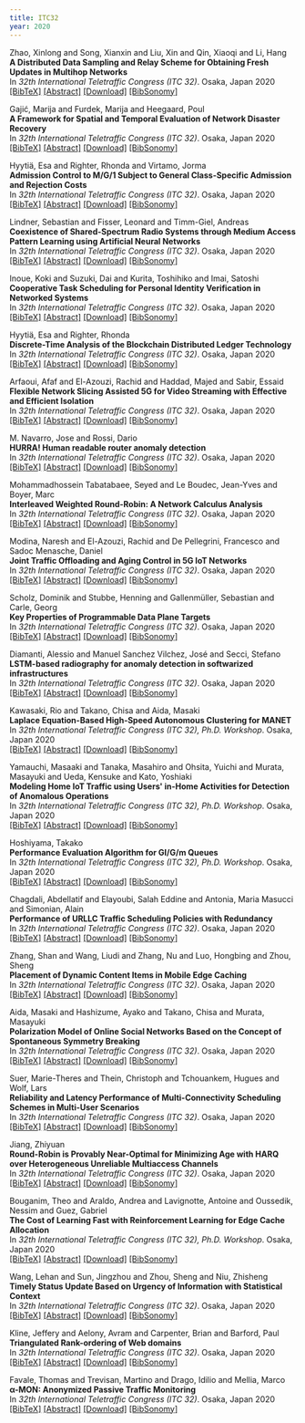 ```yaml
---
title: ITC32
year: 2020
---
```


Zhao, Xinlong and Song, Xianxin and Liu, Xin and Qin, Xiaoqi and Li, Hang<br/>
**A Distributed Data Sampling and Relay Scheme for Obtaining Fresh Updates in Multihop Networks**<br/>
In *32th International Teletraffic Congress (ITC 32)*. Osaka, Japan 2020<br/>
[\[BibTeX\]](javascript:toggleVis('xin20ITC32'))
[\[Abstract\]](javascript:toggleVis('abstract_xin20ITC32'))
[\[Download\]](https://gitlab2.informatik.uni-wuerzburg.de/itc-conference/itc-conference-public/-/raw/master/itc32/xin20ITC32.pdf?inline=true)
[\[BibSonomy\]](https://www.bibsonomy.org/bibtex/7d5b162d6d9e2c4fd5c8c8154d4fe424/itc)

<div id="xin20ITC32" style="display: none;" class="bibtex">@inproceedings{xin20ITC32,
    title         = { A Distributed Data Sampling and Relay Scheme for Obtaining Fresh Updates in Multihop Networks },
    year          = { 2020 },
    address       = { Osaka, Japan },
    author        = { Zhao, Xinlong and Song, Xianxin and Liu, Xin and Qin, Xiaoqi and Li, Hang },
    booktitle     = { 32th International Teletraffic Congress (ITC 32) }
}</div>
<div id="abstract_xin20ITC32" style="display: none;" class="abstract">
    <strong>Abstract:</strong> New uses of wireless communication are envisioned to realize real-time control applications through networked monitoring. In such scenarios, the freshness of collected status updates is of critical importance for system performance, which can be quantified by the performance metric called Age of Information (AoI). In this paper, we apply this performance metric to study an age minimization problem in a wireless monitoring system where sensor nodes are employed to collect status information about their surroundings. The sampled data are forwarded to central controller via multiple hops. The problem formulation involvesjoint consideration of data sampling at source, flow routing, and link scheduling along the transmission path. The formulated problem falls in the form of an integer nonlinear program (INLP). To efficiently solve the problem, we construct AoI reward function to decouple the time coupling among sampling and relay decisions. Considering the system stability, we employ Lyapunov optimization technique to develop a distributed sampling and relay scheme. Simulation results show that the performance of our proposed scheme is competitive in terms of delivering status updates in a timely manner.
</div>

Gajić, Marija and Furdek, Marija and Heegaard, Poul<br/>
**A Framework for Spatial and Temporal Evaluation of Network Disaster Recovery**<br/>
In *32th International Teletraffic Congress (ITC 32)*. Osaka, Japan 2020<br/>
[\[BibTeX\]](javascript:toggleVis('marija20ITC32'))
[\[Abstract\]](javascript:toggleVis('abstract_marija20ITC32'))
[\[Download\]](https://gitlab2.informatik.uni-wuerzburg.de/itc-conference/itc-conference-public/-/raw/master/itc32/marija20ITC32.pdf?inline=true)
[\[BibSonomy\]](https://www.bibsonomy.org/bibtex/02afb34763a8c9b5c1d9189e4efe53ad/itc)

<div id="marija20ITC32" style="display: none;" class="bibtex">@inproceedings{marija20ITC32,
    title         = { A Framework for Spatial and Temporal Evaluation of Network Disaster Recovery },
    year          = { 2020 },
    address       = { Osaka, Japan },
    author        = { Gajić, Marija and Furdek, Marija and Heegaard, Poul },
    booktitle     = { 32th International Teletraffic Congress (ITC 32) }
}</div>
<div id="abstract_marija20ITC32" style="display: none;" class="abstract">
    <strong>Abstract:</strong> The support of vital societal functions requires a reliable communication network, especially in the presence of crises and disastrous events. Disasters caused by natural factors including earthquakes, fires, floods or hurricanes can disable network elements such as links and nodes and cause widespread disruption in end users connectivity to network services. Effects of disasters can vary over space and time due to disaster escalation and propagation. Network recovery from disasters requires understanding of both the spatial properties of the hazard at hand, and their temporal evolution. While the former has already been addressed in the literature, existing models and measures are unable to capture the temporal aspects of disaster recovery. This paper proposes a framework for spatial and temporal evaluation of network disaster recovery. It allows for modelling random spatial patterns of disasters in a geographical grid. The temporal aspects captured in our framework include changes due to the progression of a potentially shape-changing disaster across the affected area, as well as to the recovery actions of adaptive network reconfiguration and topology reconstruction undertaken by the network operator. The framework applicability is demonstrated on a content delivery network use case example, where we capture the evolving network performance in terms of the average shortest path length between the peers and the content replicas hosted by servers. By providing insights into the spatial and temporal effects of both disaster escalation and remediation measures, our proposed framework lays down the groundwork for flexible disaster modelling and recovery sequence optimization.
</div>

Hyytiä, Esa and Righter, Rhonda and Virtamo, Jorma<br/>
**Admission Control to M/G/1 Subject to General Class-Specific Admission and Rejection Costs**<br/>
In *32th International Teletraffic Congress (ITC 32)*. Osaka, Japan 2020<br/>
[\[BibTeX\]](javascript:toggleVis('esa20ITC32-2'))
[\[Abstract\]](javascript:toggleVis('abstract_esa20ITC32-2'))
[\[Download\]](https://gitlab2.informatik.uni-wuerzburg.de/itc-conference/itc-conference-public/-/raw/master/itc32/esa20ITC32-2.pdf?inline=true)
[\[BibSonomy\]](https://www.bibsonomy.org/bibtex/70de12df4ed185cdf7ed2bc87c12fe1c/itc)

<div id="esa20ITC32-2" style="display: none;" class="bibtex">@inproceedings{esa20ITC32-2,
    title         = { Admission Control to M/G/1 Subject to General Class-Specific Admission and Rejection Costs },
    year          = { 2020 },
    address       = { Osaka, Japan },
    author        = { Hyytiä, Esa and Righter, Rhonda and Virtamo, Jorma },
    booktitle     = { 32th International Teletraffic Congress (ITC 32) }
}</div>
<div id="abstract_esa20ITC32-2" style="display: none;" class="abstract">
    <strong>Abstract:</strong> We consider the M/G/1 queue where job sizes become known upon arrival subject to a general cost structure. More specifically, we are interested in determining the optimal admission policy to the (size-aware) system with multiple jobclasses each having its own admission and rejection costs. The cost for admitting a job is a class-specific function of the waiting time. As a special case, we consider a deadline cost structure where admitting a job that will be late has a smaller cost than rejecting it. We analyse the system within the framework of Markov decision processes, and derive expressions that enable us to determine the size-aware value function, and the optimal class-specific admission control, as well as the resulting mean cost. The availability of the value function allows one to develop efficient dispatching policies for a system with heterogeneous parallel servers.
</div>

Lindner, Sebastian and Fisser, Leonard and Timm-Giel, Andreas<br/>
**Coexistence of Shared-Spectrum Radio Systems through Medium Access Pattern Learning using Artificial Neural Networks**<br/>
In *32th International Teletraffic Congress (ITC 32)*. Osaka, Japan 2020<br/>
[\[BibTeX\]](javascript:toggleVis('seb20ITC32'))
[\[Abstract\]](javascript:toggleVis('abstract_seb20ITC32'))
[\[Download\]](https://gitlab2.informatik.uni-wuerzburg.de/itc-conference/itc-conference-public/-/raw/master/itc32/seb20ITC32.pdf?inline=true)
[\[BibSonomy\]](https://www.bibsonomy.org/bibtex/d782c739efa2e85092206f81e3fddb3a/itc)

<div id="seb20ITC32" style="display: none;" class="bibtex">@inproceedings{seb20ITC32,
    title         = { Coexistence of Shared-Spectrum Radio Systems through Medium Access Pattern Learning using Artificial Neural Networks },
    year          = { 2020 },
    address       = { Osaka, Japan },
    author        = { Lindner, Sebastian and Fisser, Leonard and Timm-Giel, Andreas },
    booktitle     = { 32th International Teletraffic Congress (ITC 32) }
}</div>
<div id="abstract_seb20ITC32" style="display: none;" class="abstract">
    <strong>Abstract:</strong> Abstract—Spectrum scarcity requires novel approaches for sharing frequency resources between different radio systems. Where coordination is not possible, intelligent approaches are needed, allowing a novel ”secondary” system to access unused resources of a legacy (primary) system without requiring modifications of this primary system. Machine Learning is a promising approach to recognize patterns of the primarysystem and adapt the channel access accordingly. In this contribution we investigate the capability of Feed-Forward Deep Learning and Long Short Term Memory (LSTM) Recurrent Neural Networks (RNNs) to detect communication patterns of the primary user. Therefore we take the example of a new aeronautical system (LDACS) coexisting with three different systems. Firstly the coexistence with the Distance Measurement Equipment (DME) providing a deterministic interference to the secondary user and secondly with two synthetic channel access patterns, realized by a 2-state Markov model, modeling a bursty channel access behavior, as well as through a sequential channel access model. It can be shown that the Markov property of a Gilbert-Elliot channel model limits the predictability; nonetheless, we show that the model characteristics can be fully learned, which could leverage the design of interference avoidance systems that make use of this knowledge. The determinism of DME allows an error-free prediction, and it is shown that the reliability of sequential access model prediction depends on the model’s parameter. The limits of Feed-Forward Deep Neural Networks are highlighted, and why LSTM RNNs are state-of-the-art models in this problem domain. We show that these models are capable of online learning, as well as of learning correlations over long periods of time. In the spirit of open science, the implementation files are made available in the conclusion.
</div>

Inoue, Koki and Suzuki, Dai and Kurita, Toshihiko and Imai, Satoshi<br/>
**Cooperative Task Scheduling for Personal Identity Verification in Networked Systems**<br/>
In *32th International Teletraffic Congress (ITC 32)*. Osaka, Japan 2020<br/>
[\[BibTeX\]](javascript:toggleVis('kok20ITC32'))
[\[Abstract\]](javascript:toggleVis('abstract_kok20ITC32'))
[\[Download\]](https://gitlab2.informatik.uni-wuerzburg.de/itc-conference/itc-conference-public/-/raw/master/itc32/kok20ITC32.pdf?inline=true)
[\[BibSonomy\]](https://www.bibsonomy.org/bibtex/3b9b52614400d13087cdac58e9b8f613/itc)

<div id="kok20ITC32" style="display: none;" class="bibtex">@inproceedings{kok20ITC32,
    title         = { Cooperative Task Scheduling for Personal Identity Verification in Networked Systems },
    year          = { 2020 },
    address       = { Osaka, Japan },
    author        = { Inoue, Koki and Suzuki, Dai and Kurita, Toshihiko and Imai, Satoshi },
    booktitle     = { 32th International Teletraffic Congress (ITC 32) }
}</div>
<div id="abstract_kok20ITC32" style="display: none;" class="abstract">
    <strong>Abstract:</strong> Several working groups are coping with an ecosystem in which a user manages his/her own digital identity (ID) information among different organizations or companies in a decentralized manner. Accordingly, we developed a platform for trusted ID exchange called IDentitY eXchange. In the platform, the personal identity verification process will be realized by verifying credentials about users’ information issued by other organizations. Through this kind of ID cooperation, users can prove their ID online using the credentials and will no longer need to take procedure for every organization when updating their ID information registered there. To update their ID information among multiple organizations, users have to plan a schedule that represents an order of ID cooperation requests from each organization to other organizations. However, the organizations' policies to identify a user and relationships among the organizations make the scheduling problem a complicated one. In this study, we formulate a scheduling problem in the cooperative network as an integer linear program and propose a heuristic method based on the graph structure. Numerical experiments show that the heuristic approach has feasible scalability for practical use. Finally, we discuss other use cases of the proposed formulation, especially regarding logistics management, such as vehicle scheduling for transporting products from suppliers to consumers.
</div>

Hyytiä, Esa and Righter, Rhonda<br/>
**Discrete-Time Analysis of the Blockchain Distributed Ledger Technology**<br/>
In *32th International Teletraffic Congress (ITC 32)*. Osaka, Japan 2020<br/>
[\[BibTeX\]](javascript:toggleVis('esa20ITC32-1'))
[\[Abstract\]](javascript:toggleVis('abstract_esa20ITC32-1'))
[\[Download\]](https://gitlab2.informatik.uni-wuerzburg.de/itc-conference/itc-conference-public/-/raw/master/itc32/esa20ITC32-1.pdf?inline=true)
[\[BibSonomy\]](https://www.bibsonomy.org/bibtex/71829013c2586e311d9f6df0f3e771fe/itc)

<div id="esa20ITC32-1" style="display: none;" class="bibtex">@inproceedings{esa20ITC32-1,
    title         = { Discrete-Time Analysis of the Blockchain Distributed Ledger Technology },
    year          = { 2020 },
    address       = { Osaka, Japan },
    author        = { Hyytiä, Esa and Righter, Rhonda },
    booktitle     = { 32th International Teletraffic Congress (ITC 32) }
}</div>
<div id="abstract_esa20ITC32-1" style="display: none;" class="abstract">
    <strong>Abstract:</strong> A dispatching system is a parallel server system where new jobs must be assigned to a server immediately upon arrival. We consider how to improve dispatching decisions by combining basic assignment policies that do not require state information into two levels: the first level dispatcher assigns jobs to a set of second level dispatchers, each with their own pool of servers. In each level or stage the decision is made by a static policy or Round-Robin principle. Such policies are fast and scale well as only local information is needed. The order of policies, whether RR should be first or second, gives rise to two dispatching policy classes, RATS and STAR. We show that the two-level STAR policy always outperforms RATS, and often outperforms any single-level policy. Moreover, STAR policies are robust across a range of parameter values and distributions for inter-arrival times and job sizes.
</div>

Arfaoui, Afaf and El-Azouzi, Rachid and Haddad, Majed and Sabir, Essaid<br/>
**Flexible Network Slicing Assisted 5G for Video Streaming with Effective and Efficient Isolation**<br/>
In *32th International Teletraffic Congress (ITC 32)*. Osaka, Japan 2020<br/>
[\[BibTeX\]](javascript:toggleVis('afa20ITC32'))
[\[Abstract\]](javascript:toggleVis('abstract_afa20ITC32'))
[\[Download\]](https://gitlab2.informatik.uni-wuerzburg.de/itc-conference/itc-conference-public/-/raw/master/itc32/afa20ITC32.pdf?inline=true)
[\[BibSonomy\]](https://www.bibsonomy.org/bibtex/968654c4bc95c32807e6c73f29dd1f04/itc)

<div id="afa20ITC32" style="display: none;" class="bibtex">@inproceedings{afa20ITC32,
    title         = { Flexible Network Slicing Assisted 5G for Video Streaming with Effective and Efficient Isolation },
    year          = { 2020 },
    address       = { Osaka, Japan },
    author        = { Arfaoui, Afaf and El-Azouzi, Rachid and Haddad, Majed and Sabir, Essaid },
    booktitle     = { 32th International Teletraffic Congress (ITC 32) }
}</div>
<div id="abstract_afa20ITC32" style="display: none;" class="abstract">
    <strong>Abstract:</strong> Network slicing assisted 5G is driven by providing a wide range of services that aims to satisfy various pre-service requirements. There is consensus that network slicing is a key enabler for the service-oriented 5G, that aims to cope with the increasing complexity of these networks. One of the major objectives of network slicing is to provide a different level of resource isolation, through resource abstraction and virtualization and the ability to efficiently share network resources. In this paper, we focus on video streaming services in the presence of other services with different QoS requirements. We propose a novel approach for resource sharing that provides interslice protection, flexibility, load-driven elasticity, and network efficiency. In particular, we design two-level multi-scale allocation schedulers for an efficient and low complexity RAN slicing by exploiting the characteristic of adaptive traffic such as video streaming service. Our mathematical analysis and simulation results confirm the benefits of resource abstraction and exhibit the added value of our solution
</div>

M. Navarro, Jose and Rossi, Dario<br/>
**HURRA! Human readable router anomaly detection**<br/>
In *32th International Teletraffic Congress (ITC 32)*. Osaka, Japan 2020<br/>
[\[BibTeX\]](javascript:toggleVis('jos20ITC32'))
[\[Abstract\]](javascript:toggleVis('abstract_jos20ITC32'))
[\[Download\]](https://gitlab2.informatik.uni-wuerzburg.de/itc-conference/itc-conference-public/-/raw/master/itc32/jos20ITC32.pdf?inline=true)
[\[BibSonomy\]](https://www.bibsonomy.org/bibtex/002086d8ea794e06504b1a398217b51a/itc)

<div id="jos20ITC32" style="display: none;" class="bibtex">@inproceedings{jos20ITC32,
    title         = { HURRA! Human readable router anomaly detection },
    year          = { 2020 },
    address       = { Osaka, Japan },
    author        = { M. Navarro, Jose and Rossi, Dario },
    booktitle     = { 32th International Teletraffic Congress (ITC 32) }
}</div>
<div id="abstract_jos20ITC32" style="display: none;" class="abstract">
    <strong>Abstract:</strong> This paper presents HURRA, a system that aims to reduce the time spent by human operators in the process of network troubleshooting. To do so, it comprises two modules that are plugged after any anomaly detection algorithm: (i) a first attention mechanism, that ranks the present features in terms of their relation with the anomaly and (ii) a second module able to incorporates previous expert knowledge seamlessly, without any need of human interaction nor decisions. We show the efficacy of these simple processes on a collection of real router datasets obtained from tens of ISPs which exhibit a rich variety of anomalies and very heterogeneous set of KPIs, on which we gather manually annotated ground truth by the operator solving the troubleshooting ticket. Our experimental evaluation shows that (i) the proposed system is effective in achieving high levels of agreement with the expert, that (ii) even a simple statistical approach is able to extracting useful information from expert knowledge gained in past cases to further improve performance and finally that (iii) the main difficulty in live deployment concerns the automated selection of the anoma
</div>

Mohammadhossein Tabatabaee, Seyed and Le Boudec, Jean-Yves and Boyer, Marc<br/>
**Interleaved Weighted Round-Robin: A Network Calculus Analysis**<br/>
In *32th International Teletraffic Congress (ITC 32)*. Osaka, Japan 2020<br/>
[\[BibTeX\]](javascript:toggleVis('sey20ITC32'))
[\[Abstract\]](javascript:toggleVis('abstract_sey20ITC32'))
[\[Download\]](https://gitlab2.informatik.uni-wuerzburg.de/itc-conference/itc-conference-public/-/raw/master/itc32/sey20ITC32.pdf?inline=true)
[\[BibSonomy\]](https://www.bibsonomy.org/bibtex/ed76246c9cfc573137751e0ec545c7a6/itc)

<div id="sey20ITC32" style="display: none;" class="bibtex">@inproceedings{sey20ITC32,
    title         = { Interleaved Weighted Round-Robin: A Network Calculus Analysis },
    year          = { 2020 },
    address       = { Osaka, Japan },
    author        = { Mohammadhossein Tabatabaee, Seyed and Le Boudec, Jean-Yves and Boyer, Marc },
    booktitle     = { 32th International Teletraffic Congress (ITC 32) }
}</div>
<div id="abstract_sey20ITC32" style="display: none;" class="abstract">
    <strong>Abstract:</strong> Weighted Round-Robin (WRR) is often used, due to its simplicity, for scheduling packets or tasks. With WRR, a number of packets equal to the weight allocated to a flow can be served consecutively, which leads to a bursty service. Interleaved Weighted Round-Robin (IWRR) is a variant that mitigates this effect.We are interested in finding bounds on worstcase delay obtained with IWRR. To this end, we use a network calculus approach and find a strict service curve for IWRR. The result is obtained using the pseudo-inverse of a function. We show that the strict service curve is the best obtainable one, and that delay bounds derived from it are tight (i.e., worst-case) for flows of packets of constant size. Furthermore, the IWRR strict service curve dominates the strict service curve for WRR that was previously published. We provide some numerical examples to illustrate the reduction in worst-case delays caused by IWRR compared to WRR.
</div>

Modina, Naresh and El-Azouzi, Rachid and De Pellegrini, Francesco and Sadoc Menasche, Daniel<br/>
**Joint Traffic Offloading and Aging Control in 5G IoT Networks**<br/>
In *32th International Teletraffic Congress (ITC 32)*. Osaka, Japan 2020<br/>
[\[BibTeX\]](javascript:toggleVis('nar20ITC32'))
[\[Abstract\]](javascript:toggleVis('abstract_nar20ITC32'))
[\[Download\]](https://gitlab2.informatik.uni-wuerzburg.de/itc-conference/itc-conference-public/-/raw/master/itc32/nar20ITC32.pdf?inline=true)
[\[BibSonomy\]](https://www.bibsonomy.org/bibtex/b1ec7445cfe6910ae2a75e1b5773341a/itc)

<div id="nar20ITC32" style="display: none;" class="bibtex">@inproceedings{nar20ITC32,
    title         = { Joint Traffic Offloading and Aging Control in 5G IoT Networks },
    year          = { 2020 },
    address       = { Osaka, Japan },
    author        = { Modina, Naresh and El-Azouzi, Rachid and De Pellegrini, Francesco and Sadoc Menasche, Daniel },
    booktitle     = { 32th International Teletraffic Congress (ITC 32) }
}</div>
<div id="abstract_nar20ITC32" style="display: none;" class="abstract">
    <strong>Abstract:</strong> The widespread adoption of 5G cellular technology is becoming the major driver for the growth of IoT-based applications. In this paper we consider a Mobile Service Provider (MSP) that launches a smart city service based on IoT data readings. In order to serve IoT data collected across different locations, the MSP dynamically negotiates and rescales bandwidth and service functions. 5G network slicing functions are key to lease appropriate amount of resources over heterogeneous access technologies and different site types. Also, different infrastructure providers will charge slicing service depending on specific access technology supported across regional sites and IoT data collection patterns. We introduce a pricing mechanism based on Age of Information (AoI) to reduce the cost of MSPs. It provides incentives for devices to smooth traffic by shifting part of the traffic load from highly congested and more expensive locations to lesser charged ones, while meeting QoS requirements of the IoT service. The proposed optimal pricing scheme comprises a two-stage decision process, where the MSP determines the pricing of each location and devices schedule uploads of collected data based on the optimal uploading policy. Simulations show that the MSP attains consistent cost reductions tuning the trade-off between slicing costs and the AoI of uploaded IoT data.
</div>

Scholz, Dominik and Stubbe, Henning and Gallenmüller, Sebastian and Carle, Georg<br/>
**Key Properties of Programmable Data Plane Targets**<br/>
In *32th International Teletraffic Congress (ITC 32)*. Osaka, Japan 2020<br/>
[\[BibTeX\]](javascript:toggleVis('dom20ITC32'))
[\[Abstract\]](javascript:toggleVis('abstract_dom20ITC32'))
[\[Download\]](https://gitlab2.informatik.uni-wuerzburg.de/itc-conference/itc-conference-public/-/raw/master/itc32/dom20ITC32.pdf?inline=true)
[\[BibSonomy\]](https://www.bibsonomy.org/bibtex/1ca2153570194ad3af644c03ad841268/itc)

<div id="dom20ITC32" style="display: none;" class="bibtex">@inproceedings{dom20ITC32,
    title         = { Key Properties of Programmable Data Plane Targets },
    year          = { 2020 },
    address       = { Osaka, Japan },
    author        = { Scholz, Dominik and Stubbe, Henning and Gallenmüller, Sebastian and Carle, Georg },
    booktitle     = { 32th International Teletraffic Congress (ITC 32) }
}</div>
<div id="abstract_dom20ITC32" style="display: none;" class="abstract">
    <strong>Abstract:</strong> We currently see a shift from fixed-function network devices with limited configurability towards network devices with a fully programmable processing pipeline. A prominent example of this development is P4 that provides a language and reference architecture model to design and program network devices. The core element of this reference model is the programmable matchaction table that defines the processing steps for the network packets. In this paper, we demonstrate that these tables, which we use to create our own modeling framework, are the key driver of device performance. P4-programmable devices come in a wide variety regarding their underlying hardware architecture, such as CPU-based systems or ASICs, as representatives of both ends of the spectrum. CPU-based P4 target platforms offer limited performance but are easily extensible. ASIC P4 targets have dedicated P4 processing pipelines with limited programmability but offer highly optimized performance. To reflect these fundamental differences, our modeling framework incorporates different approaches to accurately model and predict the performance of P4-enabled devices.
</div>

Diamanti, Alessio and Manuel Sanchez Vilchez, José and Secci, Stefano<br/>
**LSTM-based radiography for anomaly detection in softwarized infrastructures**<br/>
In *32th International Teletraffic Congress (ITC 32)*. Osaka, Japan 2020<br/>
[\[BibTeX\]](javascript:toggleVis('ale20ITC32'))
[\[Abstract\]](javascript:toggleVis('abstract_ale20ITC32'))
[\[Download\]](https://gitlab2.informatik.uni-wuerzburg.de/itc-conference/itc-conference-public/-/raw/master/itc32/ale20ITC32.pdf?inline=true)
[\[BibSonomy\]](https://www.bibsonomy.org/bibtex/2b696c01f594951833b344d02136664a/itc)

<div id="ale20ITC32" style="display: none;" class="bibtex">@inproceedings{ale20ITC32,
    title         = { LSTM-based radiography for anomaly detection in softwarized infrastructures },
    year          = { 2020 },
    address       = { Osaka, Japan },
    author        = { Diamanti, Alessio and Manuel Sanchez Vilchez, José and Secci, Stefano },
    booktitle     = { 32th International Teletraffic Congress (ITC 32) }
}</div>
<div id="abstract_ale20ITC32" style="display: none;" class="abstract">
    <strong>Abstract:</strong> Legacy and novel network services are expected to be migrated and designed to be deployed in fully virtualized environments. Starting with 5G, NFV becomes a formally required brick in the specifications, for services integrated within the infrastructure provider networks. This evolution leads to deployment of virtual resources Virtual-Machine (VM)-based, container-based and/or server-less platforms, all calling for a deep virtualization of infrastructure components. Such a network softwarization also unleashes further logical network virtualization, easing multi-layered, multi-actor and multi-access services, so as to be able to fulfill high availability, security, privacy and resilience requirements. However, the derived increased components heterogeneity makes the detection and the characterization of anomalies difficult, hence the relationship between anomaly detection and corresponding reconfiguration of the NFV stack to mitigate anomalies. In this article we propose an unsupervised machine-learning data-driven approach based on Long-Short-Term-Memory (LSTM) autoencoders to detect and characterize anomalies in virtualized networking services. With a radiography visualization, this approach can spot and describe deviations from nominal parameter values of any virtualized network service by means of a lightweight and iterative mean-squared reconstruction error analysis of LSTM-based autoencoders. We implement and validate the proposed methodology through experimental tests on a vIMS proof-of-concept deployed using Kubernetes.
</div>

Kawasaki, Rio and Takano, Chisa and Aida, Masaki<br/>
**Laplace Equation-Based High-Speed Autonomous Clustering for MANET**<br/>
In *32th International Teletraffic Congress (ITC 32), Ph.D. Workshop*. Osaka, Japan 2020<br/>
[\[BibTeX\]](javascript:toggleVis('rio20ITC32-WS'))
[\[Abstract\]](javascript:toggleVis('abstract_rio20ITC32-WS'))
[\[Download\]](https://gitlab2.informatik.uni-wuerzburg.de/itc-conference/itc-conference-public/-/raw/master/itc32/rio20ITC32-WS.pdf?inline=true)
[\[BibSonomy\]](https://www.bibsonomy.org/bibtex/e55f6b60e8412d5507f16c69e50c335d/itc)

<div id="rio20ITC32-WS" style="display: none;" class="bibtex">@inproceedings{rio20ITC32-WS,
    title         = { Laplace Equation-Based High-Speed Autonomous Clustering for MANET },
    year          = { 2020 },
    address       = { Osaka, Japan },
    author        = { Kawasaki, Rio and Takano, Chisa and Aida, Masaki },
    booktitle     = { 32th International Teletraffic Congress (ITC 32), Ph.D. Workshop }
}</div>
<div id="abstract_rio20ITC32-WS" style="display: none;" class="abstract">
    <strong>Abstract:</strong> Autonomous decentralized clustering technologies to realize hierarchical route control for mobile ad hoc network terminals have been studied. The autonomous decentralized clustering must be able to realize clustering that can adapt to various movement patterns of terminals. Particularly, it must be effective even when user density is very high, such as around a train station during rush hour. However, existing methods have found that the cluster structure cannot be maintained when user density becomes very high. This paper proposes an autonomous decentralized clustering method that can maintain the cluster structure even if user density is high. We introduce an autonomous decentralized algorithm based on the Laplace equation that enables the method to quickly respond to user movement.
</div>

Yamauchi, Masaaki and Tanaka, Masahiro and Ohsita, Yuichi and Murata, Masayuki and Ueda, Kensuke and Kato, Yoshiaki<br/>
**Modeling Home IoT Traffic using Users' in-Home Activities for Detection of Anomalous Operations**<br/>
In *32th International Teletraffic Congress (ITC 32), Ph.D. Workshop*. Osaka, Japan 2020<br/>
[\[BibTeX\]](javascript:toggleVis('mas20ITC32-WS'))
[\[Abstract\]](javascript:toggleVis('abstract_mas20ITC32-WS'))
[\[Download\]](https://gitlab2.informatik.uni-wuerzburg.de/itc-conference/itc-conference-public/-/raw/master/itc32/mas20ITC32-WS.pdf?inline=true)
[\[BibSonomy\]](https://www.bibsonomy.org/bibtex/a7811613eabf338202d74dba17b5479f/itc)

<div id="mas20ITC32-WS" style="display: none;" class="bibtex">@inproceedings{mas20ITC32-WS,
    title         = { Modeling Home IoT Traffic using Users' in-Home Activities for Detection of Anomalous Operations },
    year          = { 2020 },
    address       = { Osaka, Japan },
    author        = { Yamauchi, Masaaki and Tanaka, Masahiro and Ohsita, Yuichi and Murata, Masayuki and Ueda, Kensuke and Kato, Yoshiaki },
    booktitle     = { 32th International Teletraffic Congress (ITC 32), Ph.D. Workshop }
}</div>
<div id="abstract_mas20ITC32-WS" style="display: none;" class="abstract">
    <strong>Abstract:</strong> In this paper, we modeled home IoT traffic based on users' in-home activities by the sensors and operations of home IoT devices. Then, we applied the model to the detection of anomalous operations. We evaluated our model by using a dataset obtained in an actual home environment. The results demonstrated that the detection using our method achieved $72.3%$ detections with less than $20.1%$ misdetections.
</div>

Hoshiyama, Takako<br/>
**Performance Evaluation Algorithm for GI/G/m Queues**<br/>
In *32th International Teletraffic Congress (ITC 32), Ph.D. Workshop*. Osaka, Japan 2020<br/>
[\[BibTeX\]](javascript:toggleVis('tak20ITC32-WS'))
[\[Abstract\]](javascript:toggleVis('abstract_tak20ITC32-WS'))
[\[Download\]](https://gitlab2.informatik.uni-wuerzburg.de/itc-conference/itc-conference-public/-/raw/master/itc32/tak20ITC32-WS.pdf?inline=true)
[\[BibSonomy\]](https://www.bibsonomy.org/bibtex/7001cdb1f40f99952b1c818d6975adc4/itc)

<div id="tak20ITC32-WS" style="display: none;" class="bibtex">@inproceedings{tak20ITC32-WS,
    title         = { Performance Evaluation Algorithm for GI/G/m Queues },
    year          = { 2020 },
    address       = { Osaka, Japan },
    author        = { Hoshiyama, Takako },
    booktitle     = { 32th International Teletraffic Congress (ITC 32), Ph.D. Workshop }
}</div>
<div id="abstract_tak20ITC32-WS" style="display: none;" class="abstract">
    <strong>Abstract:</strong> In this study, we propose an algorithm to evaluate the performance of a GI/G/m queuing network model using a general continuous probability distribution. Queueing models have traditionally been used for quantitative evaluation of packet and phone line congestion is reasonable to use predictions and evaluations using simulation models with stochastic processes. We propose a hybrid algorithm that uses Monte Carlo simulation to generate statistical data with continuous probability distribution. The data is analyzed based on the selected evaluation metric and the length of the queue using simulation and approximate solution methods. The algorithm is suited for environments that require fast verification.
</div>

Chagdali, Abdellatif and Elayoubi, Salah Eddine and Antonia, Maria Masucci and Simonian, Alain<br/>
**Performance of URLLC Traffic Scheduling Policies with Redundancy**<br/>
In *32th International Teletraffic Congress (ITC 32)*. Osaka, Japan 2020<br/>
[\[BibTeX\]](javascript:toggleVis('abd20ITC32'))
[\[Abstract\]](javascript:toggleVis('abstract_abd20ITC32'))
[\[Download\]](https://gitlab2.informatik.uni-wuerzburg.de/itc-conference/itc-conference-public/-/raw/master/itc32/abd20ITC32.pdf?inline=true)
[\[BibSonomy\]](https://www.bibsonomy.org/bibtex/505fb27ac7c22516c87996aa81ae9979/itc)

<div id="abd20ITC32" style="display: none;" class="bibtex">@inproceedings{abd20ITC32,
    title         = { Performance of URLLC Traffic Scheduling Policies with Redundancy },
    year          = { 2020 },
    address       = { Osaka, Japan },
    author        = { Chagdali, Abdellatif and Elayoubi, Salah Eddine and Antonia, Maria Masucci and Simonian, Alain },
    booktitle     = { 32th International Teletraffic Congress (ITC 32) }
}</div>
<div id="abstract_abd20ITC32" style="display: none;" class="abstract">
    <strong>Abstract:</strong> In this paper, we study the performance of packet scheduling schemes for Ultra-Reliable Low-Latency Communications (URLLC) services. In order to ensure a low queuing time, we exploit the redundant coverage in many 5G Radio Access Networks (RAN) scenarios, where two frequency layers or Radio Access Technologies (RAT) are integrated. We consider
three packet scheduling and redundancy schemes, namely Jointhe-Shortest-Queue (JSQ), systematic Redundancy (RED), and redundancy with Cancellation upon completion (CAN). On the basis of queuing theory results, we develop expressions for the reliability, defined as the probability that the packet is transmitted before some given target delay. We show that RED has a good performance at low load, while JSQ is better when the load increases; CAN outperforms all other schemes. We then show how the obtained results can be used for the dimensioning of needed 5G radio resources and discuss the trade-off between performance and implementation complexity.
</div>

Zhang, Shan and Wang, Liudi and Zhang, Nu and Luo, Hongbing and Zhou, Sheng<br/>
**Placement of Dynamic Content Items in Mobile Edge Caching**<br/>
In *32th International Teletraffic Congress (ITC 32)*. Osaka, Japan 2020<br/>
[\[BibTeX\]](javascript:toggleVis('sha20ITC32'))
[\[Abstract\]](javascript:toggleVis('abstract_sha20ITC32'))
[\[Download\]](https://gitlab2.informatik.uni-wuerzburg.de/itc-conference/itc-conference-public/-/raw/master/itc32/sha20ITC32.pdf?inline=true)
[\[BibSonomy\]](https://www.bibsonomy.org/bibtex/4f48b6e2495d426afc8ef04993cdbf1f/itc)

<div id="sha20ITC32" style="display: none;" class="bibtex">@inproceedings{sha20ITC32,
    title         = { Placement of Dynamic Content Items in Mobile Edge Caching },
    year          = { 2020 },
    address       = { Osaka, Japan },
    author        = { Zhang, Shan and Wang, Liudi and Zhang, Nu and Luo, Hongbing and Zhou, Sheng },
    booktitle     = { 32th International Teletraffic Congress (ITC 32) }
}</div>
<div id="abstract_sha20ITC32" style="display: none;" class="abstract">
    <strong>Abstract:</strong> The emerging intelligent mobile applications such as augment/virtual reality and automatons driving require extensive context information, generating dynamic items whose content may change with time and environment. In this regard, the dynamic items should be refreshed to the newest versions timely, when cached at the network edge. The state-of-the art content placement methods mostly target on static items, and cache the popular items with priority to maximize the local hit rate. However, popular content items may have higher dynamics and require frequent cache refresh, which consumes more transmissions and degrades the system efficiency. In this work, we revisit the content placement problem at mobile edge, where the content dynamics and popularity are jointly considered when choosing items to cache. To this end, the effective hit rate of an cached content item is derived with respect to the corresponding request rate (i.e., popularity) and version update rate (i.e., dynamics). Specifically, the effective hit rate is proved to increase with the request arrival rate in an convex manner and decrease with the version update rate. Then, the popularityand-lifetime-aware placement (PALAP) scheme is proposed to maximize the overall effective hit rate of the local cache when providing dynamic content services. Extensive simulations are conducted on OMNeT++ platform to validate the obtained analytical results. In addition, simulation results show that the proposed scheme can double the cache hit rate compared with the conventional most-popular-first placement (MPFP) scheme, if the content requests are less concentrated. Accordingly, the average service delay can be reduced effectively, especially when the system is heavily loaded.
</div>

Aida, Masaki and Hashizume, Ayako and Takano, Chisa and Murata, Masayuki<br/>
**Polarization Model of Online Social Networks Based on the Concept of Spontaneous Symmetry Breaking**<br/>
In *32th International Teletraffic Congress (ITC 32)*. Osaka, Japan 2020<br/>
[\[BibTeX\]](javascript:toggleVis('mas20ITC32'))
[\[Abstract\]](javascript:toggleVis('abstract_mas20ITC32'))
[\[Download\]](https://gitlab2.informatik.uni-wuerzburg.de/itc-conference/itc-conference-public/-/raw/master/itc32/mas20ITC32.pdf?inline=true)
[\[BibSonomy\]](https://www.bibsonomy.org/bibtex/9b3754c957484033b0a6b0f98b746561/itc)

<div id="mas20ITC32" style="display: none;" class="bibtex">@inproceedings{mas20ITC32,
    title         = { Polarization Model of Online Social Networks Based on the Concept of Spontaneous Symmetry Breaking },
    year          = { 2020 },
    address       = { Osaka, Japan },
    author        = { Aida, Masaki and Hashizume, Ayako and Takano, Chisa and Murata, Masayuki },
    booktitle     = { 32th International Teletraffic Congress (ITC 32) }
}</div>
<div id="abstract_mas20ITC32" style="display: none;" class="abstract">
    <strong>Abstract:</strong> The spread of information networks has not only made it easier for people to access a variety of information sources but also greatly enhanced the ability of individuals to disseminate information. Unfortunately, however, the problem of slander in online social networks shows that the evolving information network environment does not necessarily support mutual understanding in society. Since information with particular bias is distributed only to those communities that prefer it, the division of society into various opposing groups is strengthened. This phenomenon is called polarization. It is necessary to understand the mechanism of polarization to establish technologies that can counter polarization. This paper introduces a fundamental model for understanding polarization that is based on the concept of spontaneous symmetry breaking; our starting point is the oscillation model that describes user dynamics in online social networks.
</div>

Suer, Marie-Theres and Thein, Christoph and Tchouankem, Hugues and Wolf, Lars<br/>
**Reliability and Latency Performance of Multi-Connectivity Scheduling Schemes in Multi-User Scenarios**<br/>
In *32th International Teletraffic Congress (ITC 32)*. Osaka, Japan 2020<br/>
[\[BibTeX\]](javascript:toggleVis('marie20ITC32'))
[\[Abstract\]](javascript:toggleVis('abstract_marie20ITC32'))
[\[Download\]](https://gitlab2.informatik.uni-wuerzburg.de/itc-conference/itc-conference-public/-/raw/master/itc32/marie20ITC32.pdf?inline=true)
[\[BibSonomy\]](https://www.bibsonomy.org/bibtex/0e3ddfd5c42a9f5409ecb5919820b163/itc)

<div id="marie20ITC32" style="display: none;" class="bibtex">@inproceedings{marie20ITC32,
    title         = { Reliability and Latency Performance of Multi-Connectivity Scheduling Schemes in Multi-User Scenarios },
    year          = { 2020 },
    address       = { Osaka, Japan },
    author        = { Suer, Marie-Theres and Thein, Christoph and Tchouankem, Hugues and Wolf, Lars },
    booktitle     = { 32th International Teletraffic Congress (ITC 32) }
}</div>
<div id="abstract_marie20ITC32" style="display: none;" class="abstract">
    <strong>Abstract:</strong> Industrial applications such as closed-loop control require communication systems which provide low latency and high reliability. Current wireless communication systems are not able to fulfill all strict requirements posed by industrial applications. Multi-Connectivity (MC), i.e. using multiple communication paths at the same time, is a promising measure to enhance latency and reliability of wireless communication systems. Different scheduling schemes, i.e. Load Balancing (LB), Packet Duplication (PD) and Packet Splitting (PS), can be utilized to distribute packets over multiple paths. After having identified the impact of link homo- and heterogeneity, SNR regime and link correlation in previous work, the impact of network load and capacity on the different MC scheduling schemes is evaluated in this paper. Measurements in private LTE and WiFi 802.11ac networks are performed for different number of users. Our evaluations support that network load and capacity have a strong impact on latency and reliability performance of MC scheduling schemes. In low load scenarios, PD or PS achieve the best performance, for scenarios with low link correlation and high link correlation, respectively. In scenarios where the network load is close to the capacity limit on the other hand, LB provides the lowest latency and highest reliability. The capacity limit in the multiple user scenario strongly depends on the channel access scheme and its ability to deal with increasing number of users. The insights gained in this work can be used to develop dynamic MC schedulers that adapt the MC scheduling scheme based on SNR regime, link correlation and network load in order to achieve low latency and high reliability in scenarios with varying radio and network conditions.
</div>

Jiang, Zhiyuan<br/>
**Round-Robin is Provably Near-Optimal for Minimizing Age with HARQ over Heterogeneous Unreliable Multiaccess Channels**<br/>
In *32th International Teletraffic Congress (ITC 32)*. Osaka, Japan 2020<br/>
[\[BibTeX\]](javascript:toggleVis('zhi20ITC32'))
[\[Abstract\]](javascript:toggleVis('abstract_zhi20ITC32'))
[\[Download\]](https://gitlab2.informatik.uni-wuerzburg.de/itc-conference/itc-conference-public/-/raw/master/itc32/zhi20ITC32.pdf?inline=true)
[\[BibSonomy\]](https://www.bibsonomy.org/bibtex/ca918ae3b83186cc1857279e6fcbeb0c/itc)

<div id="zhi20ITC32" style="display: none;" class="bibtex">@inproceedings{zhi20ITC32,
    title         = { Round-Robin is Provably Near-Optimal for Minimizing Age with HARQ over Heterogeneous Unreliable Multiaccess Channels },
    year          = { 2020 },
    address       = { Osaka, Japan },
    author        = { Jiang, Zhiyuan },
    booktitle     = { 32th International Teletraffic Congress (ITC 32) }
}</div>
<div id="abstract_zhi20ITC32" style="display: none;" class="abstract">
    <strong>Abstract:</strong> In a heterogeneous unreliable multiaccess network, wherein terminals share a common wireless channel with distinctive error probabilities, existing works have showed that a persistent round-robin (RR-P) scheduling policy (i.e., greedy policy) can be arbitrarily worse than the optimum in terms of Age of Information (AoI) under standard Automatic Repeat reQuest (ARQ), and one must resort to Whittle’s index approach for optimal AoI. In this paper, practical Hybrid ARQ (HARQ) schemes which are widely-used in today’s wireless networks are considered. We show that RR-P is very close to optimum with asymptotically many terminals in this case, by explicitly deriving tight, closed-form AoI gaps between optimum and achievable AoI by RR-P. In particular, it is rigorously proved that for RR-P, under HARQ models concerning fading channels (resp. finiteblocklength regime), the relative AoI gap compared with the optimum is within a constant of ($\sqrte−1)^2/4\sqrte≈ 6.4%$ (resp. $6.2%$ with error exponential decay rate of $0.5$). In addition, RR-P enjoys the distinct advantage of implementation simplicity with channel-unaware and easy-to-decentralize operations, making it favorable in practice.
</div>

Bouganim, Theo and Araldo, Andrea and Lavignotte, Antoine and Oussedik, Nessim and Guez, Gabriel<br/>
**The Cost of Learning Fast with Reinforcement Learning for Edge Cache Allocation**<br/>
In *32th International Teletraffic Congress (ITC 32), Ph.D. Workshop*. Osaka, Japan 2020<br/>
[\[BibTeX\]](javascript:toggleVis('the20ITC32-WS'))
[\[Abstract\]](javascript:toggleVis('abstract_the20ITC32-WS'))
[\[Download\]](https://gitlab2.informatik.uni-wuerzburg.de/itc-conference/itc-conference-public/-/raw/master/itc32/the20ITC32-WS.pdf?inline=true)
[\[BibSonomy\]](https://www.bibsonomy.org/bibtex/d9e5a98436f23154a19fcd00f3d4776f/itc)

<div id="the20ITC32-WS" style="display: none;" class="bibtex">@inproceedings{the20ITC32-WS,
    title         = { The Cost of Learning Fast with Reinforcement Learning for Edge Cache Allocation },
    year          = { 2020 },
    address       = { Osaka, Japan },
    author        = { Bouganim, Theo and Araldo, Andrea and Lavignotte, Antoine and Oussedik, Nessim and Guez, Gabriel },
    booktitle     = { 32th International Teletraffic Congress (ITC 32), Ph.D. Workshop }
}</div>
<div id="abstract_the20ITC32-WS" style="display: none;" class="abstract">
    <strong>Abstract:</strong> We study data-driven cache allocation in Multi-Tenant Edge Computing: a Network Operator (NO) owns storage at the Edge and dynamically allocates it to third party application Content Providers (CPs). CPs can cache a part of their catalog and satisfy locally users' requests, thus reducing inter-domain traffic. The objective of the NO is to find the optimal cache allocation, which minimizes the total inter-domain traffic bandwidth, which constitutes an operational cost. Since CPs' traffic is encrypted, NO' s allocation strategy is based solely on the amount of traffic measured.
In this exploratory work, we solve this problem via Reinforcement Learning (RL). RL has mainly been intended to be trained in simulation, before applying it in real scenarios. We instead employ RL online, training it directly while the system is hot and running. An important factor emerges in this case: in order to learn the optimal cache allocation, the NO needs to perturb the allocation several times and measure how the inter-domain traffic changes; when perturbing the allocation, the NO has to pay a perturbation cost. While it has no physical meaning in simulation, it cannot be ignored in a hot and running system. We explore in this work the trade-off between perturbing a lot the system in order to learn a good allocation faster, or learning slower to reduce the perturbation cost. We show results from simulation and make the entire code available as open-source.
</div>

Wang, Lehan and Sun, Jingzhou and Zhou, Sheng and Niu, Zhisheng<br/>
**Timely Status Update Based on Urgency of Information with Statistical Context**<br/>
In *32th International Teletraffic Congress (ITC 32)*. Osaka, Japan 2020<br/>
[\[BibTeX\]](javascript:toggleVis('leh20ITC32'))
[\[Abstract\]](javascript:toggleVis('abstract_leh20ITC32'))
[\[Download\]](https://gitlab2.informatik.uni-wuerzburg.de/itc-conference/itc-conference-public/-/raw/master/itc32/leh20ITC32.pdf?inline=true)
[\[BibSonomy\]](https://www.bibsonomy.org/bibtex/fcc5586e31b311757596c9636850d2c9/itc)

<div id="leh20ITC32" style="display: none;" class="bibtex">@inproceedings{leh20ITC32,
    title         = { Timely Status Update Based on Urgency of Information with Statistical Context },
    year          = { 2020 },
    address       = { Osaka, Japan },
    author        = { Wang, Lehan and Sun, Jingzhou and Zhou, Sheng and Niu, Zhisheng },
    booktitle     = { 32th International Teletraffic Congress (ITC 32) }
}</div>
<div id="abstract_leh20ITC32" style="display: none;" class="abstract">
    <strong>Abstract:</strong> Real-time status update has recently brought the widespread attentions, especially in the field of remote control. Accordingly, a metric named Urgency of Information (UoI) has been proposed to capture the timeliness of information and the evolution of the context at the same time. It is defined as the product of the context-aware weight and the cost function of the estimation error. However, the metric itself does not indicate how to determine the contextual weight. Based on UoI, this paper proposes a dynamic threshold-based scheduling policy which only requires the conditional expectation of the weight in the next time slot by Lyapunov method. When the environment is unknown, We also use the online algorithm SARSA to obtain a policy. The simulation results show that both policies are near-optimal when the update resources are relatively rich, and the SARSA-based policy works better under the tight resources constraint over the Lyapunov method.
</div>

Kline, Jeffery and Aelony, Avram and Carpenter, Brian and Barford, Paul<br/>
**Triangulated Rank-ordering of Web domains**<br/>
In *32th International Teletraffic Congress (ITC 32)*. Osaka, Japan 2020<br/>
[\[BibTeX\]](javascript:toggleVis('jef20ITC32'))
[\[Abstract\]](javascript:toggleVis('abstract_jef20ITC32'))
[\[Download\]](https://gitlab2.informatik.uni-wuerzburg.de/itc-conference/itc-conference-public/-/raw/master/itc32/jef20ITC32.pdf?inline=true)
[\[BibSonomy\]](https://www.bibsonomy.org/bibtex/490f690a282a5dc4aa5665fcb078944e/itc)

<div id="jef20ITC32" style="display: none;" class="bibtex">@inproceedings{jef20ITC32,
    title         = { Triangulated Rank-ordering of Web domains },
    year          = { 2020 },
    address       = { Osaka, Japan },
    author        = { Kline, Jeffery and Aelony, Avram and Carpenter, Brian and Barford, Paul },
    booktitle     = { 32th International Teletraffic Congress (ITC 32) }
}</div>
<div id="abstract_jef20ITC32" style="display: none;" class="abstract">
    <strong>Abstract:</strong> The relative popularity of web sites, as expressed in published rankings, is of fundamental value in many contexts including search, advertising and research. In this paper, we consider the surprisingly challenging problem of generating consistent and reliable web site rankings based on unique visitors per day. We illustrate the challenge this represents using data from three large and independently-sourced Internet user panels. We begin by showing that generating a website ranking based simply on the observed unique daily visitors produces highly inconsistent rankings–even among the most popular sites. To mitigate the problems of bias and measurement error, we introduce a general methodology that identifies ``canonical panelists'': an abstract class of user that exhibits consistent behavior across panels. Our definition is based on the epistemological technique of triangulation, which refers to observing the same object from multiple perspectives at the same moment in time. We show that panelists in the canonical class exhibit desirable characteristics including improved persistence. Most significantly, we show that defining a domain’s rank as a function of the aggregate behavior of canonical panelists improves overall alignment of rankings across all three of our panels.
</div>

Favale, Thomas and Trevisan, Martino and Drago, Idilio and Mellia, Marco<br/>
**α-MON: Anonymized Passive Traffic Monitoring**<br/>
In *32th International Teletraffic Congress (ITC 32)*. Osaka, Japan 2020<br/>
[\[BibTeX\]](javascript:toggleVis('tho20ITC32'))
[\[Abstract\]](javascript:toggleVis('abstract_tho20ITC32'))
[\[Download\]](https://gitlab2.informatik.uni-wuerzburg.de/itc-conference/itc-conference-public/-/raw/master/itc32/tho20ITC32.pdf?inline=true)
[\[BibSonomy\]](https://www.bibsonomy.org/bibtex/f3ac6562f19a9570aa54f2c8a227bf51/itc)

<div id="tho20ITC32" style="display: none;" class="bibtex">@inproceedings{tho20ITC32,
    title         = { α-MON: Anonymized Passive Traffic Monitoring },
    year          = { 2020 },
    address       = { Osaka, Japan },
    author        = { Favale, Thomas and Trevisan, Martino and Drago, Idilio and Mellia, Marco },
    booktitle     = { 32th International Teletraffic Congress (ITC 32) }
}</div>
<div id="abstract_tho20ITC32" style="display: none;" class="abstract">
    <strong>Abstract:</strong> Packet measurements are essential for several applications, such as cyber-security, accounting and troubleshooting. They, however, threaten privacy by exposing sensitive information. Anonymization has been the answer to this challenge, i.e., replacing sensitive information by obfuscated copies. Anonymization of packet traces, however, comes with some drawbacks. First, it reduces the value of data. Second, it requires to consider diverse protocols because information may leak from many nonencrypted fields. Third, it must be performed at high speeds directly at the monitor, to prevent private data from leaking, calling for real-time solutions. We present α-MON, a flexible tool for privacy-preserving packet monitoring. It replicates input packet streams to different consumers while anonymizing values according to flexible policies that cover all protocol layers. Beside classic anonymization mechanisms such as IP address obfuscation, α-MON supports α-anonymization, a novel solution to obfuscate values that can be uniquely traced back to limited sets of users. Differently from classic anonymization approaches, α-anonymity works on a streaming fashion, with zero delay, operating at high-speed links on a packet-by-packet basis. We evaluate α-MON performance using packet traces collected from an ISP network. Results show that it enables α-anonymity in real-time. α-MON is available to the community as an open-source project.
</div>
